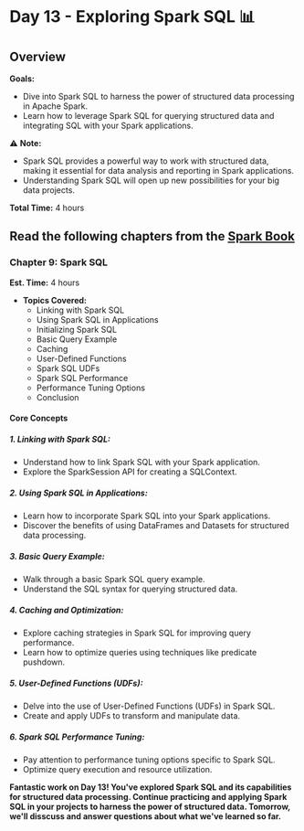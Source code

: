# Day 13 - Exploring Spark SQL :bar_chart:

## Overview
**Goals:**
- Dive into Spark SQL to harness the power of structured data processing in Apache Spark.
- Learn how to leverage Spark SQL for querying structured data and integrating SQL with your Spark applications.

:warning: **Note:**
- Spark SQL provides a powerful way to work with structured data, making it essential for data analysis and reporting in Spark applications.
- Understanding Spark SQL will open up new possibilities for your big data projects.

**Total Time:** 4 hours

## Read the following chapters from the [Spark Book](https://github.com/hemant-rout/BigData/blob/master/Learning%20Spark%20%20Lightning-Fast%20Big%20Data%20Analysis%20.pdf)


### Chapter 9: Spark SQL
**Est. Time:** 4 hours

- **Topics Covered:**
  - Linking with Spark SQL
  - Using Spark SQL in Applications
  - Initializing Spark SQL
  - Basic Query Example
  - Caching
  - User-Defined Functions
  - Spark SQL UDFs
  - Spark SQL Performance
  - Performance Tuning Options
  - Conclusion

#### Core Concepts

##### 1. **Linking with Spark SQL:**
   - Understand how to link Spark SQL with your Spark application.
   - Explore the SparkSession API for creating a SQLContext.

##### 2. **Using Spark SQL in Applications:**
   - Learn how to incorporate Spark SQL into your Spark applications.
   - Discover the benefits of using DataFrames and Datasets for structured data processing.

##### 3. **Basic Query Example:**
   - Walk through a basic Spark SQL query example.
   - Understand the SQL syntax for querying structured data.

##### 4. **Caching and Optimization:**
   - Explore caching strategies in Spark SQL for improving query performance.
   - Learn how to optimize queries using techniques like predicate pushdown.

##### 5. **User-Defined Functions (UDFs):**
   - Delve into the use of User-Defined Functions (UDFs) in Spark SQL.
   - Create and apply UDFs to transform and manipulate data.

##### 6. **Spark SQL Performance Tuning:**
   - Pay attention to performance tuning options specific to Spark SQL.
   - Optimize query execution and resource utilization.


**Fantastic work on Day 13! You've explored Spark SQL and its capabilities for structured data processing. Continue practicing and applying Spark SQL in your projects to harness the power of structured data. Tomorrow, we'll disscuss and answer questions about what we've learned so far.**

